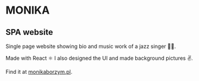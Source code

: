 # MONIKA
## SPA website
Single page website showing bio and music work of a jazz singer 🎤🎷.

Made with React ⚛️ I also designed the UI and made background pictures ✌️.

Find it at [monikaborzym.pl](http://monikaborzym.pl).
